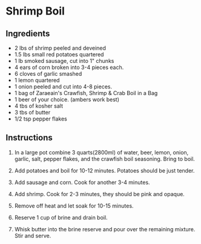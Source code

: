 # Shrimp Boil

## Ingredients
* 2 lbs of shrimp peeled and deveined 
* 1.5 lbs small red potatoes quartered
* 1 lb smoked sausage, cut into 1" chunks
* 4 ears of corn broken into 3-4 pieces each.
* 6 cloves of garlic smashed
* 1 lemon quartered
* 1 onion peeled and cut into 4-8 pieces.
* 1 bag of Zaraeain's Crawfish, Shrimp & Crab Boil in a Bag 
* 1 beer of your choice. (ambers work best)
* 4 tbs of kosher salt
* 3 tbs of butter
* 1/2 tsp pepper flakes

## Instructions

1. In a large pot combine 3 quarts(2800ml) of water, beer, lemon, onion, garlic, salt, pepper flakes, and the crawfish boil seasoning. Bring to boil.

2. Add potatoes and boil for 10-12 minutes. Potatoes should be just tender.

3. Add sausage and corn. Cook for another 3-4 minutes.

4. Add shrimp. Cook for 2-3 minutes, they should be pink and opaque. 

5. Remove off heat and let soak for 10-15 minutes.

6. Reserve 1 cup of brine and drain boil.

7. Whisk butter into the brine reserve and pour over the remaining mixture. Stir and serve.
